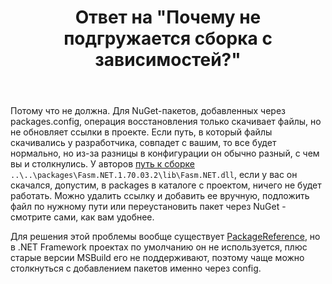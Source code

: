 ﻿---
title: "Ответ на \"Почему не подгружается сборка с зависимостей?\""
se.owner.user_id: 240512
se.owner.display_name: "MSDN.WhiteKnight"
se.owner.link: "https://ru.stackoverflow.com/users/240512/msdn-whiteknight"
se.answer_id: 1035103
se.question_id: 1034666
se.post_type: answer
se.is_accepted: True
---
<p>Потому что не должна. Для NuGet-пакетов, добавленных через packages.config, операция восстановления только скачивает файлы, но не обновляет ссылки в проекте. Если путь, в который файлы скачивались у разработчика, совпадет с вашим, то все будет нормально, но из-за разницы в конфигурации он обычно разный, с чем вы и столкнулись. У авторов <a href="https://github.com/ZenLulz/MemorySharp/blob/master/src/MemorySharp/MemorySharp.csproj#L54" rel="nofollow noreferrer">путь к сборке</a> <code>..\..\packages\Fasm.NET.1.70.03.2\lib\Fasm.NET.dll</code>, если у вас он скачался, допустим, в packages в каталоге с проектом, ничего не будет работать. Можно удалить ссылку и добавить ее вручную, подложить файл по нужному пути или переустановить пакет через NuGet - смотрите сами, как вам удобнее. </p>

<p>Для решения этой проблемы вообще существует <a href="https://docs.microsoft.com/en-us/nuget/consume-packages/package-references-in-project-files" rel="nofollow noreferrer">PackageReference</a>, но в .NET Framework проектах по умолчанию он не используется, плюс старые версии MSBuild его не поддерживают, поэтому чаще можно столкнуться с добавлением пакетов именно через config.</p>
